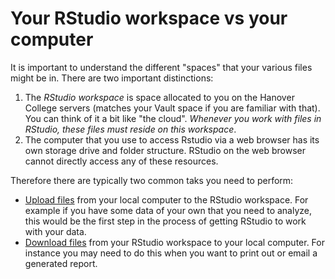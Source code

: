 # Your RStudio workspace vs your computer

It is important to understand the different "spaces" that your various files might be in. There are two important distinctions:

1. The *RStudio workspace* is space allocated to you on the Hanover College servers (matches your Vault space if you are familiar with that). You can think of it a bit like "the cloud". *Whenever you work with files in RStudio, these files must reside on this workspace*.
2. The computer that you use to access Rstudio via a web browser has its own storage drive and folder structure. RStudio on the web browser cannot directly access any of these resources.

Therefore there are typically two common taks you need to perform:

- [Upload files](uploadFiles.md) from your local computer to the RStudio workspace. For example if you have some data of your own that you need to analyze, this would be the first step in the process of getting RStudio to work with your data.
- [Download files](downloadFiles.md) from your RStudio workspace to your local computer. For instance you may need to do this when you want to print out or email a generated report.
